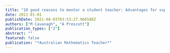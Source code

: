 ```yaml
---
title: "10 good reasons to mentor a student teacher: Advantages for supervising mathematics teachers and their classes."
date: 2011-01-01
publishDate: 2021-08-03T03:53:27.966588Z
authors: ["M Cavanagh", "A Prescott"]
publication_types: ["2"]
abstract: ""
featured: false
publication: "*Australian Mathematics Teacher*"
---
```


